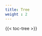 ```yaml
---
title: Tree
weight : 2
---
```




<!-- spellchecker-disable -->

{{< toc-tree >}}

<!-- spellchecker-enable